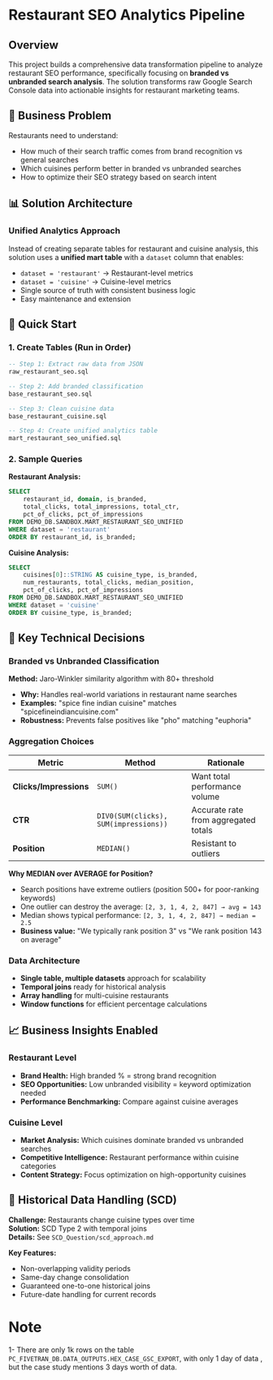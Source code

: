 # Restaurant SEO Analytics Pipeline

## Overview
This project builds a comprehensive data transformation pipeline to analyze restaurant SEO performance, specifically focusing on **branded vs unbranded search analysis**. The solution transforms raw Google Search Console data into actionable insights for restaurant marketing teams.

## 🎯 Business Problem
Restaurants need to understand:
- How much of their search traffic comes from brand recognition vs general searches
- Which cuisines perform better in branded vs unbranded searches  
- How to optimize their SEO strategy based on search intent

## 📊 Solution Architecture

### Unified Analytics Approach
Instead of creating separate tables for restaurant and cuisine analysis, this solution uses a **unified mart table** with a `dataset` column that enables:
- `dataset = 'restaurant'` → Restaurant-level metrics
- `dataset = 'cuisine'` → Cuisine-level metrics
- Single source of truth with consistent business logic
- Easy maintenance and extension

## 🚀 Quick Start

### 1. Create Tables (Run in Order)
```sql
-- Step 1: Extract raw data from JSON
raw_restaurant_seo.sql

-- Step 2: Add branded classification  
base_restaurant_seo.sql

-- Step 3: Clean cuisine data
base_restaurant_cuisine.sql

-- Step 4: Create unified analytics table
mart_restaurant_seo_unified.sql
```

### 2. Sample Queries

**Restaurant Analysis:**
```sql
SELECT 
    restaurant_id, domain, is_branded,
    total_clicks, total_impressions, total_ctr,
    pct_of_clicks, pct_of_impressions
FROM DEMO_DB.SANDBOX.MART_RESTAURANT_SEO_UNIFIED 
WHERE dataset = 'restaurant'
ORDER BY restaurant_id, is_branded;
```

**Cuisine Analysis:**
```sql
SELECT 
    cuisines[0]::STRING AS cuisine_type, is_branded,
    num_restaurants, total_clicks, median_position,
    pct_of_clicks, pct_of_impressions
FROM DEMO_DB.SANDBOX.MART_RESTAURANT_SEO_UNIFIED 
WHERE dataset = 'cuisine'
ORDER BY cuisine_type, is_branded;
```

## 🧠 Key Technical Decisions

### Branded vs Unbranded Classification
**Method:** Jaro-Winkler similarity algorithm with 80+ threshold
- **Why:** Handles real-world variations in restaurant name searches
- **Examples:** "spice fine indian cuisine" matches "spicefineindiancuisine.com"
- **Robustness:** Prevents false positives like "pho" matching "euphoria"

### Aggregation Choices
| Metric | Method | Rationale |
|--------|---------|-----------|
| **Clicks/Impressions** | `SUM()` | Want total performance volume |
| **CTR** | `DIV0(SUM(clicks), SUM(impressions))` | Accurate rate from aggregated totals |
| **Position** | `MEDIAN()` | Resistant to outliers |

**Why MEDIAN over AVERAGE for Position?**
- Search positions have extreme outliers (position 500+ for poor-ranking keywords)
- One outlier can destroy the average: `[2, 3, 1, 4, 2, 847] → avg = 143 `
- Median shows typical performance: `[2, 3, 1, 4, 2, 847] → median = 2.5 `
- **Business value:** "We typically rank position 3" vs "We rank position 143 on average"

### Data Architecture
- **Single table, multiple datasets** approach for scalability
- **Temporal joins** ready for historical analysis
- **Array handling** for multi-cuisine restaurants
- **Window functions** for efficient percentage calculations

## 📈 Business Insights Enabled

### Restaurant Level
- **Brand Health:** High branded % = strong brand recognition
- **SEO Opportunities:** Low unbranded visibility = keyword optimization needed
- **Performance Benchmarking:** Compare against cuisine averages

### Cuisine Level  
- **Market Analysis:** Which cuisines dominate branded vs unbranded searches
- **Competitive Intelligence:** Restaurant performance within cuisine categories
- **Content Strategy:** Focus optimization on high-opportunity cuisines

## 🔄 Historical Data Handling (SCD)

**Challenge:** Restaurants change cuisine types over time  
**Solution:** SCD Type 2 with temporal joins  
**Details:** See `SCD_Question/scd_approach.md`

**Key Features:**
- Non-overlapping validity periods
- Same-day change consolidation  
- Guaranteed one-to-one historical joins
- Future-date handling for current records

# Note
1- There are only 1k rows on the table `PC_FIVETRAN_DB.DATA_OUTPUTS.HEX_CASE_GSC_EXPORT`, with only 1 day of data , but the case study mentions 3 days worth of data.
